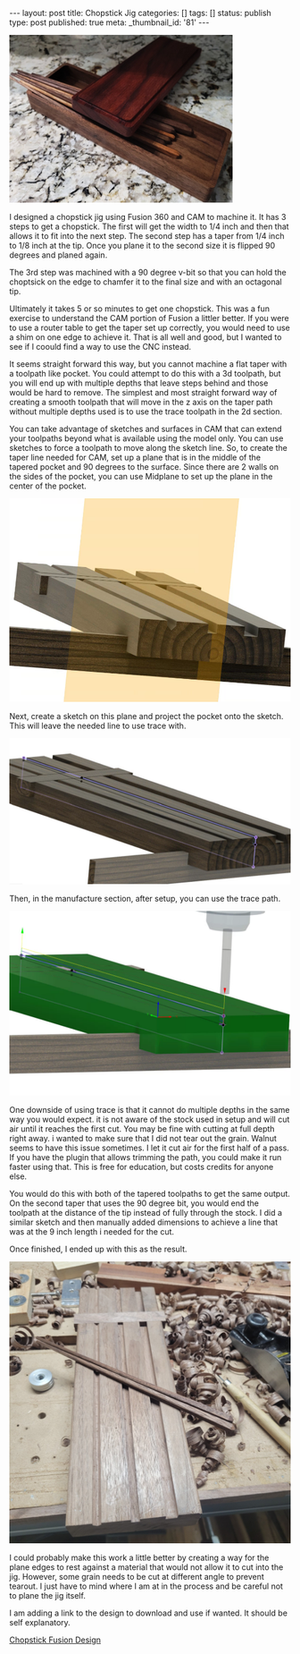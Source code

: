 \--- layout: post title: Chopstick Jig categories: [] tags: [] status: publish
type: post published: true meta: _thumbnail_id: '81' \---

<img src="/img/20230122_113608.jpg" width="400px" height="300px">

I designed a chopstick jig using Fusion 360 and CAM to machine it. It has 3
steps to get a chopstick. The first will get the width to 1/4 inch and then
that allows it to fit into the next step. The second step has a taper from 1/4
inch to 1/8 inch at the tip. Once you plane it to the second size it is
flipped 90 degrees and planed again.

The 3rd step was machined with a 90 degree v-bit so that you can hold the
choptsick on the edge to chamfer it to the final size and with an octagonal
tip.

Ultimately it takes 5 or so minutes to get one chopstick. This was a fun
exercise to understand the CAM portion of Fusion a littler better. If you were
to use a router table to get the taper set up correctly, you would need to use
a shim on one edge to achieve it. That is all well and good, but I wanted to
see if I coould find a way to use the CNC instead.

It seems straight forward this way, but you cannot machine a flat taper with a
toolpath like pocket. You could attempt to do this with a 3d toolpath, but you
will end up with multiple depths that leave steps behind and those would be
hard to remove. The simplest and most straight forward way of creating a
smooth toolpath that will move in the z axis on the taper path without
multiple depths used is to use the trace toolpath in the 2d section.

You can take advantage of sketches and surfaces in CAM that can extend your
toolpaths beyond what is available using the model only. You can use sketches
to force a toolpath to move along the sketch line. So, to create the taper
line needed for CAM, set up a plane that is in the middle of the tapered
pocket and 90 degrees to the surface. Since there are 2 walls on the sides of
the pocket, you can use Midplane to set up the plane in the center of the
pocket.

![](/img/Screenshot+2023-01-27+075447.png)

Next, create a sketch on this plane and project the pocket onto the sketch.
This will leave the needed line to use trace with.

![](/img/Screenshot+2023-01-27+075833.png)

Then, in the manufacture section, after setup, you can use the trace path.

![](/img/Screenshot+2023-01-27+080026.png)

One downside of using trace is that it cannot do multiple depths in the same
way you would expect. it is not aware of the stock used in setup and will cut
air until it reaches the first cut. You may be fine with cutting at full depth
right away. i wanted to make sure that I did not tear out the grain. Walnut
seems to have this issue sometimes. I let it cut air for the first half of a
pass. If you have the plugin that allows trimming the path, you could make it
run faster using that. This is free for education, but costs credits for
anyone else.

You would do this with both of the tapered toolpaths to get the same output.
On the second taper that uses the 90 degree bit, you would end the toolpath at
the distance of the tip instead of fully through the stock. I did a similar
sketch and then manually added dimensions to achieve a line that was at the 9
inch length i needed for the cut.

Once finished, I ended up with this as the result.

![](/img/20230121_120228.jpg)

I could probably make this work a little better by creating a way for the
plane edges to rest against a material that would not allow it to cut into the
jig. However, some grain needs to be cut at different angle to prevent
tearout. I just have to mind where I am at in the process and be careful not
to plane the jig itself.

I am adding a link to the design to download and use if wanted. It should be
self explanatory.

[ Chopstick Fusion Design ](https://a360.co/3Ja8DFp)

  
  

